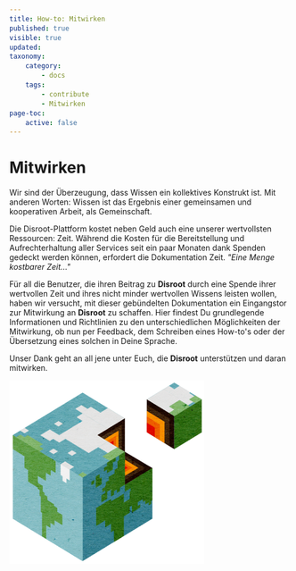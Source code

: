 ```yaml
---
title: How-to: Mitwirken
published: true
visible: true
updated:
taxonomy:
    category:
        - docs
    tags:
        - contribute
        - Mitwirken
page-toc:
    active: false
---
```


# Mitwirken

Wir sind der Überzeugung, dass Wissen ein kollektives Konstrukt ist. Mit anderen Worten: Wissen ist das Ergebnis einer gemeinsamen und kooperativen Arbeit, als Gemeinschaft.

Die Disroot-Plattform kostet neben Geld auch eine unserer wertvollsten Ressourcen: Zeit. Während die Kosten für die Bereitstellung und Aufrechterhaltung aller Services seit ein paar Monaten dank Spenden gedeckt werden können, erfordert die Dokumentation Zeit.
*"Eine Menge kostbarer Zeit..."*

Für all die Benutzer, die ihren Beitrag zu **Disroot** durch eine Spende ihrer wertvollen Zeit und ihres nicht minder wertvollen Wissens leisten wollen, haben wir versucht, mit dieser gebündelten Dokumentation ein Eingangstor zur Mitwirkung an **Disroot** zu schaffen.
Hier findest Du grundlegende Informationen und Richtlinien zu den unterschiedlichen Möglichkeiten der Mitwirkung, ob nun per Feedback, dem Schreiben eines How-to's oder der Übersetzung eines solchen in Deine Sprache.

Unser Dank geht an all jene unter Euch, die **Disroot** unterstützen und daran mitwirken.


![](contribute.png)
